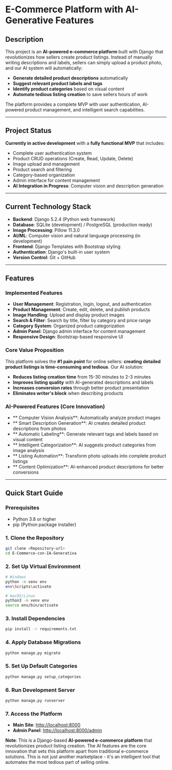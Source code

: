 # E-Commerce Platform with AI-Generative Features

## Description
This project is an **AI-powered e-commerce platform** built with Django that revolutionizes how sellers create product listings. Instead of manually writing descriptions and labels, sellers can simply upload a product photo, and our AI system will automatically:

- **Generate detailed product descriptions** automatically
- **Suggest relevant product labels and tags** 
- **Identify product categories** based on visual content
- **Automate tedious listing creation** to save sellers hours of work

The platform provides a complete MVP with user authentication, AI-powered product management, and intelligent search capabilities.

---

## Project Status
**Currently in active development** with a **fully functional MVP** that includes:
- Complete user authentication system
- Product CRUD operations (Create, Read, Update, Delete)
- Image upload and management
- Product search and filtering
- Category-based organization
- Admin interface for content management
- **AI Integration in Progress**: Computer vision and description generation

---

## Current Technology Stack
- **Backend**: Django 5.2.4 (Python web framework)
- **Database**: SQLite (development) / PostgreSQL (production ready)
- **Image Processing**: Pillow 11.3.0
- **AI/ML**: Computer vision and natural language processing (in development)
- **Frontend**: Django Templates with Bootstrap styling
- **Authentication**: Django's built-in user system
- **Version Control**: Git + GitHub

---

## Features

### **Implemented Features**
- **User Management**: Registration, login, logout, and authentication
- **Product Management**: Create, edit, delete, and publish products
- **Image Handling**: Upload and display product images
- **Search & Filter**: Search by title, filter by category and price range
- **Category System**: Organized product categorization
- **Admin Panel**: Django admin interface for content management
- **Responsive Design**: Bootstrap-based responsive UI

### **Core Value Proposition**
This platform solves the **#1 pain point** for online sellers: **creating detailed product listings is time-consuming and tedious**. Our AI solution:
- **Reduces listing creation time** from 15-30 minutes to 2-3 minutes
- **Improves listing quality** with AI-generated descriptions and labels
- **Increases conversion rates** through better product presentation
- **Eliminates writer's block** when describing products

### **AI-Powered Features (Core Innovation)**
- ** Computer Vision Analysis**: Automatically analyze product images
- ** Smart Description Generation**: AI creates detailed product descriptions from photos
- ** Automatic Labeling**: Generate relevant tags and labels based on visual content
- ** Intelligent Categorization**: AI suggests product categories from image analysis
- ** Listing Automation**: Transform photo uploads into complete product listings
- ** Content Optimization**: AI-enhanced product descriptions for better conversions

---

##  Quick Start Guide

### Prerequisites
- Python 3.8 or higher
- pip (Python package installer)

### 1. **Clone the Repository**
```bash
git clone <Repository-url>
cd E-Commerce-con-IA-Generativa
```

### 2. **Set Up Virtual Environment**
```bash
# Windows
python -m venv env
env\Scripts\activate

# macOS/Linux
python3 -m venv env
source env/bin/activate
```

### 3. **Install Dependencies**
```bash
pip install -r requirements.txt
```

### 4. **Apply Database Migrations**
```bash
python manage.py migrate
```

### 5. **Set Up Default Categories**
```bash
python manage.py setup_categories
```


### 6. **Run Development Server**
```bash
python manage.py runserver
```

### 7. **Access the Platform**
- **Main Site**: [http://localhost:8000](http://localhost:8000)
- **Admin Panel**: [http://localhost:8000/admin](http://localhost:8000/admin)


**Note**: This is a Django-based **AI-powered e-commerce platform** that revolutionizes product listing creation. The AI features are the core innovation that sets this platform apart from traditional e-commerce solutions. This is not just another marketplace - it's an intelligent tool that automates the most tedious part of selling online.
